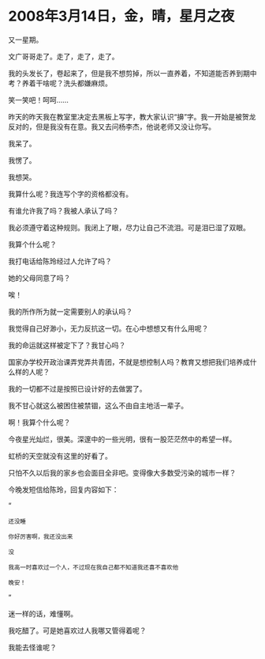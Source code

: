 # 2008年3月14日，金，晴，星月之夜

又一星期。

文广哥哥走了。走了，走了，走了。

我的头发长了，卷起来了，但是我不想剪掉，所以一直养着，不知道能否养到期中考？养着干啥呢？洗头都嫌麻烦。

笑一笑吧！呵呵……

昨天的昨天我在教室里决定去黑板上写字，教大家认识“擤”字。我一开始是被贺龙反对的，但是我没有在意。我又去问杨李杰，他说老师又没让你写。

我呆了。

我愣了。

我想哭。

我算什么呢？我连写个字的资格都没有。

有谁允许我了吗？我被人承认了吗？

我必须遵守着这种规则。我闭上了眼，尽力让自己不流泪。可是泪已湿了双眼。

我算个什么呢？

我打电话给陈玲经过人允许了吗？

她的父母同意了吗？

唉！

我的所作所为就一定需要别人的承认吗？

我觉得自己好渺小，无力反抗这一切。在心中想想又有什么用呢？

我的命运就这样被定下了？我甘心吗？

国家办学校开政治课弄党弄共青团，不就是想控制人吗？教育又想把我们培养成什么样的人呢？

我的一切都不过是按照已设计好的去做罢了。

我不甘心就这么被困住被禁锢，这么不由自主地活一辈子。

啊！我算个什么呢？

今夜星光灿烂，很美。深邃中的一些光明，很有一股茫茫然中的希望一样。

虹桥的天空就没有这里的好看了。

只怕不久以后我的家乡也会面目全非吧。变得像大多数受污染的城市一样？

今晚发短信给陈玲，回复内容如下：

“

    还没睡

    你好厉害啊，我还没出来

    没

    我高一时喜欢过一个人，不过现在我自己都不知道我还喜不喜欢他

    晚安！

”

迷一样的话，难懂啊。

我吃醋了。可是她喜欢过人我哪又管得着呢？

我能去怪谁呢？
